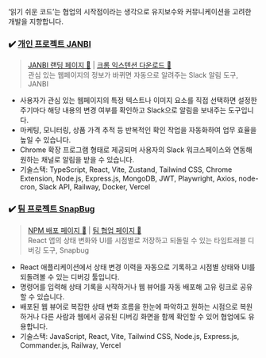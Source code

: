 ‘읽기 쉬운 코드’는 협업의 시작점이라는 생각으로 유지보수와 커뮤니케이션을 고려한 개발을 지향합니다.

### ✔️ [개인 프로젝트 JANBI](https://github.com/jan-bi/janbi-extension)
> [JANBI 랜딩 페이지 🔗](https://jan-bi.com/) | [크롬 익스텐션 다운로드 🔗](https://chromewebstore.google.com/detail/janbi/eeloaclecjkofgdjlnnbnjhcafikdfof) <br>
관심 있는 웹페이지의 정보가 바뀌면 자동으로 알려주는 Slack 알림 도구, JANBI<br>
- 사용자가 관심 있는 웹페이지의 특정 텍스트나 이미지 요소를 직접 선택하면 설정한 주기마다 해당 내용의 변경 여부를 확인하고 Slack으로 알림을 보내주는 도구입니다.<br>
- 마케팅, 모니터링, 상품 가격 추적 등 반복적인 확인 작업을 자동화하여 업무 효율을 높일 수 있습니다.<br>
- Chrome 확장 프로그램 형태로 제공되며 사용자의 Slack 워크스페이스와 연동해 원하는 채널로 알림을 받을 수 있습니다.<br>
- 기술스택: TypeScript, React, Vite, Zustand, Tailwind CSS, Chrome Extension, Node.js, Express.js, MongoDB, JWT, Playwright, Axios, node-cron, Slack API, Railway, Docker, Vercel


### ✔️ [팀 프로젝트 SnapBug](https://github.com/dowonee/snap-bug-sdk)
> [NPM 배포 페이지 🔗](https://www.npmjs.com/package/snapbug?activeTab=readme) | [팀 협업 페이지 🔗](https://omniscient-robe-af6.notion.site/SNAP-BUG-1a955d59f1a78023b3c7d081eedf1cee) <br>
React 앱의 상태 변화와 UI를 시점별로 저장하고 되돌릴 수 있는 타임트래블 디버깅 도구, Snapbug<br>
- React 애플리케이션에서 상태 변경 이력을 자동으로 기록하고 시점별 상태와 UI를 되돌려볼 수 있는 디버깅 툴입니다.<br>
- 명령어를 입력해 상태 기록을 시작하거나 웹 뷰어를 자동 배포해 고유 링크로 공유할 수 있습니다.<br>
- 배포된 웹 뷰어로 복잡한 상태 변화 흐름을 한눈에 파악하고 원하는 시점으로 복원하거나 다른 사람과 웹에서 공유된 디버깅 화면을 함께 확인할 수 있어 협업에도 유용합니다.<br>
- 기술스택: JavaScript, React, Vite, Tailwind CSS, Node.js, Express.js, Commander.js, Railway, Vercel
